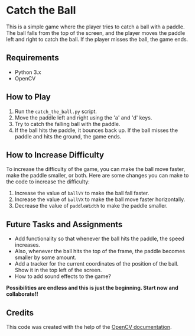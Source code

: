 # Catch the Ball

This is a simple game where the player tries to catch a ball with a paddle. The ball falls from the top of the screen, and the player moves the paddle left and right to catch the ball. If the player misses the ball, the game ends.

## Requirements

- Python 3.x
- OpenCV

## How to Play

1. Run the `catch_the_ball.py` script.
2. Move the paddle left and right using the 'a' and 'd' keys.
3. Try to catch the falling ball with the paddle.
4. If the ball hits the paddle, it bounces back up. If the ball misses the paddle and hits the ground, the game ends.

## How to Increase Difficulty

To increase the difficulty of the game, you can make the ball move faster, make the paddle smaller, or both. Here are some changes you can make to the code to increase the difficulty:

1. Increase the value of `ballVY` to make the ball fall faster.
2. Increase the value of `ballVX` to make the ball move faster horizontally.
3. Decrease the value of `paddleWidth` to make the paddle smaller.

## Future Tasks and Assignments

- Add functionality so that whenever the ball hits the paddle, the speed increases.
- Also, whenever the ball hits the top of the frame, the paddle becomes smaller by some amount.
- Add a tracker for the current coordinates of the position of the ball. Show it in the top left of the screen.
- How to add sound effects to the game?

**Possibilities are endless and this is just the beginning. Start now and collaborate!!**

## Credits

This code was created with the help of the [OpenCV documentation](https://docs.opencv.org/master/d9/df8/tutorial_root.html).